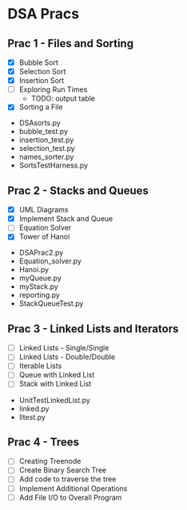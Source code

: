 # DSA Pracs

## Prac 1 - Files and Sorting

 - [x] Bubble Sort 
 - [x] Selection Sort
 - [x] Insertion Sort
 - [ ] Exploring Run Times
    - TODO: output table
 - [x] Sorting a File
    
 * DSAsorts.py
 * bubble_test.py
 * insertion_test.py
 * selection_test.py
 * names_sorter.py
 * SortsTestHarness.py

## Prac 2 - Stacks and Queues

 - [x] UML Diagrams
 - [x] Implement Stack and Queue
 - [ ] Equation Solver
 - [x] Tower of Hanoi
 
 * DSAPrac2.py
 * Equation_solver.py
 * Hanoi.py
 * myQueue.py
 * myStack.py
 * reporting.py
 * StackQueueTest.py
    
## Prac 3 - Linked Lists and Iterators

 - [ ] Linked Lists - Single/Single
 - [ ] Linked Lists - Double/Double 
 - [ ] Iterable Lists
 - [ ] Queue with Linked List
 - [ ] Stack with Linked List
 
 * UnitTestLinkedList.py
 * linked.py
 * lltest.py
 
 ## Prac 4 - Trees
 
 - [ ] Creating Treenode
 - [ ] Create Binary Search Tree
 - [ ] Add code to traverse the tree
 - [ ] Implement Additional Operations
 - [ ] Add File I/O to Overall Program